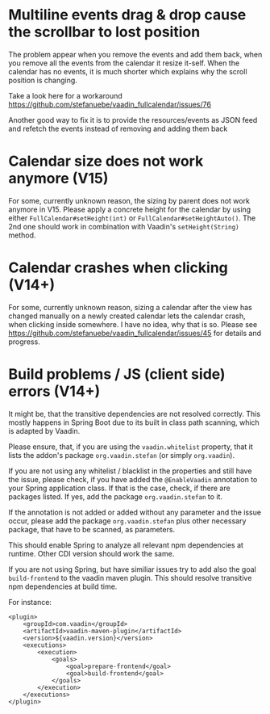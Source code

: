 # Multiline events drag & drop cause the scrollbar to lost position
The problem appear when you remove the events and add them back, when you remove all the events from the calendar it resize it-self. When the calendar has no events, it is much shorter which explains why the scroll position is changing.

Take a look here  for a workaround https://github.com/stefanuebe/vaadin_fullcalendar/issues/76

Another good way to fix it is to provide the resources/events as JSON feed and refetch the events instead of removing and adding them back

# Calendar size does not work anymore (V15)
For some, currently unknown reason, the sizing by parent does not work anymore in V15. Please apply a concrete height for the calendar by using either `FullCalendar#setHeight(int)` or `FullCalendar#setHeightAuto()`. The 2nd one should work in combination with Vaadin's  `setHeight(String)` method.

# Calendar crashes when clicking (V14+)
For some, currently unknown reason, sizing a calendar after the view has changed manually on a newly created calendar lets the calendar crash, when clicking inside somewhere. I have no idea, why that is so. Please see https://github.com/stefanuebe/vaadin_fullcalendar/issues/45 for details and progress.

# Build problems / JS (client side) errors (V14+)
It might be, that the transitive dependencies are not resolved correctly. This mostly happens in Spring Boot due to its built in class path scanning, which is adapted by Vaadin.

Please ensure, that, if you are using the `vaadin.whitelist` property, that it lists the addon's package `org.vaadin.stefan` (or simply `org.vaadin`).

If you are not using any whitelist / blacklist in the properties and still have the issue, please check, if you have added the `@EnableVaadin` annotation to your Spring application class. If that is the case, check, if there are packages listed. If yes, add the package `org.vaadin.stefan` to it.

If the annotation is not added or added without any parameter and the issue occur, please add
the package `org.vaadin.stefan` plus other necessary package, that have to be scanned, as parameters.

This should enable Spring to analyze all relevant npm dependencies at runtime. Other CDI version should work the same.

If you are not using Spring, but have similiar issues try to add also the goal `build-frontend` to the vaadin maven plugin. This should resolve transitive npm dependencies at build time.

For instance:
```
<plugin>
    <groupId>com.vaadin</groupId>
    <artifactId>vaadin-maven-plugin</artifactId>
    <version>${vaadin.version}</version>
    <executions>
        <execution>
            <goals>
                <goal>prepare-frontend</goal>
                <goal>build-frontend</goal>
            </goals>
        </execution>
    </executions>
</plugin>
``` 